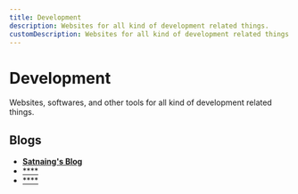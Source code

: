 ```yaml
---
title: Development
description: Websites for all kind of development related things.
customDescription: Websites for all kind of development related things.
---
```


# Development
Websites, softwares, and other tools for all kind of development related things.

## Blogs

- [**Satnaing's Blog**](https://satnaing.dev/blog/posts/how-do-i-develop-my-portfolio-and-blog)
- [****]()
- [****]()